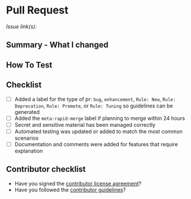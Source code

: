 <!--
Thank you for your interest in and contributing to Detection Rules!
There are a few simple things to check before submitting your pull request
that can help with the review process. You should delete these items
from your submission, but they are here to help bring them to your attention.
-->
# Pull Request

*Issue link(s)*:

<!--
  Add Related Issues / PRs for context. Eg:
    Related to elastic/repo#999
    Resolves #123
  If there is no issue link, take extra care to write a clear summary and label the PR just as you would label an issue to give additional context to reviewers.
-->

## Summary - What I changed

<!--
  Summarize your PR. Animated gifs are 💯. Code snippets are ⚡️. Examples & screenshots are 🔥
-->

## How To Test

<!--
  Some examples of what you could include here are:
  * Links to GitHub action results for CI test improvements
  * Sample data before/after screenshots (or short videos showing how something works)
  * Copy/pasted commands and output from the testing you did in your local terminal window
  * If tests run in GitHub, you can 🪁or 🔱, respectively, to indicate tests will run in CI
  * Query used in your stack to verify the change
-->

## Checklist

<!-- Delete any items that are not applicable to this PR. -->

- [ ] Added a label for the type of pr: `bug`, `enhancement`, `Rule: New`, `Rule: Deprecation`, `Rule: Promote`, or `Rule: Tuning` so guidelines can be generated
- [ ] Added the `meta:rapid-merge` label if planning to merge within 24 hours
- [ ] Secret and sensitive material has been managed correctly
- [ ] Automated testing was updated or added to match the most common scenarios
- [ ] Documentation and comments were added for features that require explanation

## Contributor checklist

- Have you signed the [contributor license agreement](https://www.elastic.co/contributor-agreement)?
- Have you followed the [contributor guidelines](https://github.com/elastic/detection-rules/blob/main/CONTRIBUTING.md)?
